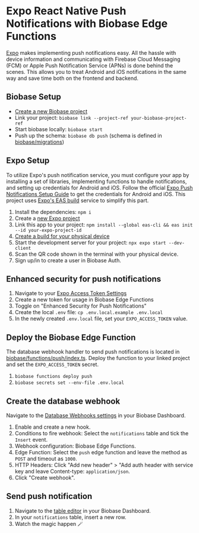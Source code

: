# Expo React Native Push Notifications with Biobase Edge Functions

[Expo](https://docs.expo.dev/push-notifications/overview/) makes implementing push notifications easy. All the hassle with device information and communicating with Firebase Cloud Messaging (FCM) or Apple Push Notification Service (APNs) is done behind the scenes. This allows you to treat Android and iOS notifications in the same way and save time both on the frontend and backend.

## Biobase Setup

- [Create a new Biobase project](https://database.new)
- Link your project: `biobase link --project-ref your-biobase-project-ref`
- Start biobase locally: `biobase start`
- Push up the schema: `biobase db push` (schema is defined in [biobase/migrations](./biobase/migrations/))

## Expo Setup

To utilize Expo's push notification service, you must configure your app by installing a set of libraries, implementing functions to handle notifications, and setting up credentials for Android and iOS. Follow the official [Expo Push Notifications Setup Guide](https://docs.expo.dev/push-notifications/push-notifications-setup/) to get the credentials for Android and iOS. This project uses [Expo's EAS build](https://docs.expo.dev/build/introduction/) service to simplify this part.

1. Install the dependencies: `npm i`
1. Create a [new Expo project](https://expo.dev/accounts/_/projects)
1. Link this app to your project: `npm install --global eas-cli && eas init --id your-expo-project-id`
1. [Create a build for your physical device](https://docs.expo.dev/develop/development-builds/create-a-build/#create-a-build-for-the-device)
1. Start the development server for your project: `npx expo start --dev-client`
1. Scan the QR code shown in the terminal with your physical device.
1. Sign up/in to create a user in Biobase Auth.

## Enhanced security for push notifications

1. Navigate to your [Expo Access Token Settings](https://expo.dev/accounts/_/settings/access-tokens)
1. Create a new token for usage in Biobase Edge Functions
1. Toggle on "Enhanced Security for Push Notifications"
1. Create the local `.env` file: `cp .env.local.example .env.local`
1. In the newly created `.env.local` file, set your `EXPO_ACCESS_TOKEN` value.

## Deploy the Biobase Edge Function

The database webhook handler to send push notifications is located in [biobase/functions/push/index.ts](./biobase/functions/push/index.ts). Deploy the function to your linked project and set the `EXPO_ACCESS_TOKEN` secret.

1. `biobase functions deploy push`
1. `biobase secrets set --env-file .env.local`

## Create the database webhook

Navigate to the [Database Webhooks settings](https://biobase.studio/dashboard/project/_/database/hooks) in your Biobase Dashboard.

1. Enable and create a new hook.
1. Conditions to fire webhook: Select the `notifications` table and tick the `Insert` event. 
1. Webhook configuration: Biobase Edge Functions.
1. Edge Function: Select the `push` edge function and leave the method as `POST` and timeout as `1000`. 
1. HTTP Headers: Click "Add new header" > "Add auth header with service key and leave Content-type: `application/json`.
1. Click "Create webhook".

## Send push notification

1. Navigate to the [table editor](https://biobase.studio/dashboard/project/_/editor) in your Biobase Dashboard.
1. In your `notifications` table, insert a new row.
1. Watch the magic happen 🪄
